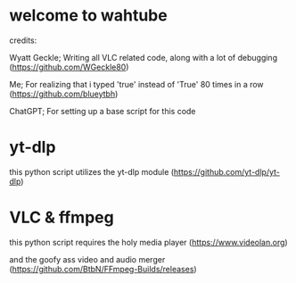# welcome to wahtube
credits: 

Wyatt Geckle; Writing all VLC related code, along with a lot of debugging (https://github.com/WGeckle80)

Me; For realizing that i typed 'true' instead of 'True' 80 times in a row (https://github.com/blueytbh)

ChatGPT; For setting up a base script for this code

# yt-dlp

this python script utilizes the yt-dlp module (https://github.com/yt-dlp/yt-dlp)

# VLC & ffmpeg

this python script requires the holy media player (https://www.videolan.org) 

and the goofy ass video and audio merger (https://github.com/BtbN/FFmpeg-Builds/releases)
